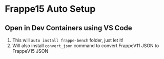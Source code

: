 # Frappe15 Auto Setup

## Open in Dev Containers using VS Code
1. This will `auto install frappe-bench` folder, just let it!
2. Will also install `convert_json` command to convert FrappeV11 JSON to FrappeV15 JSON